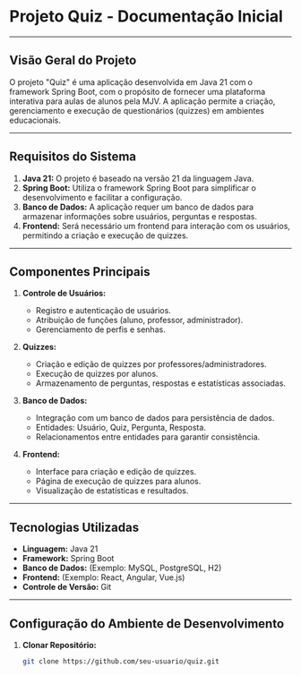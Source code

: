 # Projeto Quiz - Documentação Inicial

---

## Visão Geral do Projeto

O projeto "Quiz" é uma aplicação desenvolvida em Java 21 com o framework Spring Boot, com o propósito de fornecer uma plataforma interativa para aulas de alunos pela MJV. A aplicação permite a criação, gerenciamento e execução de questionários (quizzes) em ambientes educacionais.

---

## Requisitos do Sistema

1. **Java 21:** O projeto é baseado na versão 21 da linguagem Java.
2. **Spring Boot:** Utiliza o framework Spring Boot para simplificar o desenvolvimento e facilitar a configuração.
3. **Banco de Dados:** A aplicação requer um banco de dados para armazenar informações sobre usuários, perguntas e respostas.
4. **Frontend:** Será necessário um frontend para interação com os usuários, permitindo a criação e execução de quizzes.

---

## Componentes Principais

1. **Controle de Usuários:**
   - Registro e autenticação de usuários.
   - Atribuição de funções (aluno, professor, administrador).
   - Gerenciamento de perfis e senhas.

2. **Quizzes:**
   - Criação e edição de quizzes por professores/administradores.
   - Execução de quizzes por alunos.
   - Armazenamento de perguntas, respostas e estatísticas associadas.

3. **Banco de Dados:**
   - Integração com um banco de dados para persistência de dados.
   - Entidades: Usuário, Quiz, Pergunta, Resposta.
   - Relacionamentos entre entidades para garantir consistência.

4. **Frontend:**
   - Interface para criação e edição de quizzes.
   - Página de execução de quizzes para alunos.
   - Visualização de estatísticas e resultados.

---

## Tecnologias Utilizadas

- **Linguagem:** Java 21
- **Framework:** Spring Boot
- **Banco de Dados:** (Exemplo: MySQL, PostgreSQL, H2)
- **Frontend:** (Exemplo: React, Angular, Vue.js)
- **Controle de Versão:** Git

---

## Configuração do Ambiente de Desenvolvimento

1. **Clonar Repositório:**
   ```bash
   git clone https://github.com/seu-usuario/quiz.git
